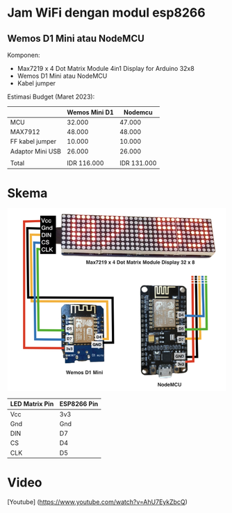 # Jam WiFi dengan modul esp8266

## Wemos D1 Mini atau NodeMCU

Komponen:

- Max7219 x 4 Dot Matrix Module 4in1 Display for Arduino 32x8
- Wemos D1 Mini atau NodeMCU
- Kabel jumper

Estimasi Budget (Maret 2023):

||Wemos Mini D1|Nodemcu|
| --- | --- | --- |
|MCU | 32.000|47.000|
|MAX7912 | 48.000|48.000|
|FF kabel jumper | 10.000|10.000|
|Adaptor Mini USB | 26.000|26.000|
||||
|Total | IDR 116.000 | IDR 131.000|

# Skema

![alt text](https://github.com//brifeb/Jam-Digital-WiFi-ESP8266/blob/master/img/skema.png?raw=true)

| LED Matrix Pin | ESP8266 Pin |
| --- | --- |
| Vcc            | 3v3 |
| Gnd            | Gnd |
| DIN            | D7 |
| CS             | D4 |
| CLK            | D5 |

# Video
[Youtube] (https://www.youtube.com/watch?v=AhU7EykZbcQ)
